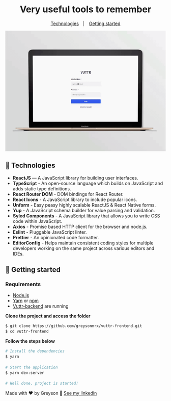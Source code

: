 <h1 align="center">
  Very useful tools to remember
</h1>

<p align="center">
  <a href="#rocket-technologies">Technologies</a>&nbsp;&nbsp;&nbsp;|&nbsp;&nbsp;&nbsp;
  <a href="#memo-getting-started">Getting started</a>
</p>

<p align="center">
  <img src="./.github/vuttr-frontend.gif"/>
</p>

## :rocket: Technologies

- **ReactJS** — A JavaScript library for building user interfaces.
- **TypeScript** - An open-source language which builds on JavaScript and adds static type definitions.
- **React Router DOM** - DOM bindings for React Router.
- **React Icons** - A JavaScript library to include popular icons.
- **Unform** - Easy peasy highly scalable ReactJS & React Native forms.
- **Yup** - A JavaScript schema builder for value parsing and validation.
- **Syled Components** - A JavaScript library that allows you to write CSS code within JavaScript.
- **Axios** - Promise based HTTP client for the browser and node.js.
- **Eslint** - Pluggable JavaScript linter.
- **Prettier** - An opinionated code formatter.
- **EditorConfig** - Helps maintain consistent coding styles for multiple developers working on the same project across various editors and IDEs.

## :memo: Getting started

### Requirements

- [Node.js](https://nodejs.org/en/)
- [Yarn](https://classic.yarnpkg.com/) or [npm](https://www.npmjs.com/)
- [Vuttr-backend](https://github.com/greysonmrx/vuttr-backend) are running

**Clone the project and access the folder**

```bash
$ git clone https://github.com/greysonmrx/vuttr-frontend.git
$ cd vuttr-frontend
```

**Follow the steps below**

```bash
# Install the dependencies
$ yarn

# Start the application
$ yarn dev:server

# Well done, project is started!
```

Made with :hearts: by Greyson :wave: [See my linkedin](https://www.linkedin.com/in/greyson-mascarenhas-5a21ab1a2/)
